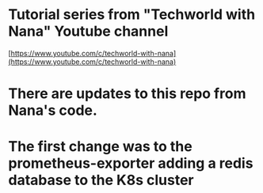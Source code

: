 # Tutorial series from "Techworld with Nana" Youtube channel
[https://www.youtube.com/c/techworld-with-nana](https://www.youtube.com/c/techworld-with-nana)

# There are updates to this repo from Nana's code.
# The first change was to the prometheus-exporter adding a redis database to the K8s cluster
